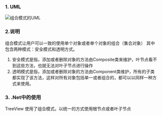 ﻿
### 1. UML

![组合模式的UML](https://www.dofactory.com/images/diagrams/net/composite.gif)


### 2.说明

组合模式让用户可以一致的使用单个对象或者单个对象的组合（集合对象）
其中包含两种模式：安全模式和透明方式。

1. 安全模式是指，添加或者删除对象的方法由Composite类来维护，叶节点看不到这些方法，也就无法对叶子节点进行操作
2. 透明模式是指，添加或者删除对象的方法由Component类维护，所有的子类都实现了该方法，这样对所有对象包括单一或者组合的，都可以以同样一种方式来使用。 

### 3. .Net中的使用

TreeView 使用了组合模式。以统一的方式使用根节点或者叶子节点
